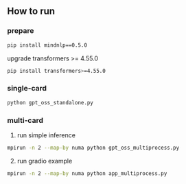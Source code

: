 ## How to run

### prepare

```bash
pip install mindnlp==0.5.0
```

upgrade transformers >= 4.55.0

```bash
pip install transformers>=4.55.0
```

### single-card

```bash
python gpt_oss_standalone.py
```

### multi-card

1. run simple inference

```bash
mpirun -n 2 --map-by numa python gpt_oss_multiprocess.py
```

2. run gradio example

```bash
mpirun -n 2 --map-by numa python app_multiprocess.py
```